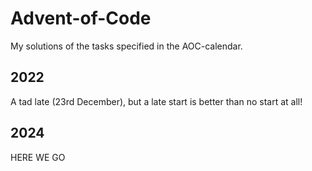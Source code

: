 # Advent-of-Code
My solutions of the tasks specified in the AOC-calendar. 

## 2022
A tad late (23rd December), but a late start is better than no start at all!

## 2024
HERE WE GO
